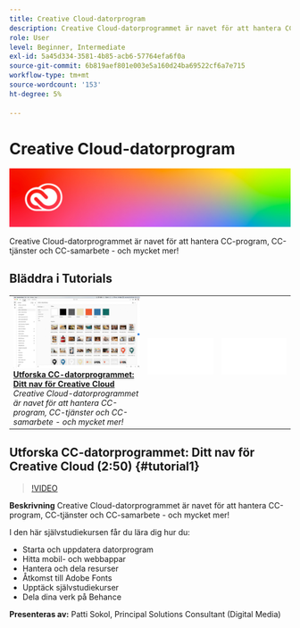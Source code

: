 ```yaml
---
title: Creative Cloud-datorprogram
description: Creative Cloud-datorprogrammet är navet för att hantera CC-program, CC-tjänster och CC-samarbete - och mycket mer!
role: User
level: Beginner, Intermediate
exl-id: 5a45d334-3581-4b85-acb6-57764efa6f0a
source-git-commit: 6b819aef801e003e5a160d24ba69522cf6a7e715
workflow-type: tm+mt
source-wordcount: '153'
ht-degree: 5%

---
```


# Creative Cloud-datorprogram

![Tutorial Hero Image](../assets/CCDA.jpg)

Creative Cloud-datorprogrammet är navet för att hantera CC-program, CC-tjänster och CC-samarbete - och mycket mer!

## Bläddra i Tutorials

<table style="table-layout:fixed">
<tr>
 <td>
   <a href="creativeclouddesktopapp.md#tutorial1">
      <img alt="Utforska CC-datorprogrammet: Ditt nav för Creative Cloud" src="../assets/ccda_overview_sokol_thumbnail.jpg" />
   </a>
    <div>
   <a href="creativeclouddesktopapp.md#tutorial1"><strong>Utforska CC-datorprogrammet: Ditt nav för Creative Cloud</strong></a>
    </div>
    <em>Creative Cloud-datorprogrammet är navet för att hantera CC-program, CC-tjänster och CC-samarbete - och mycket mer!</em>
    <br>
  </td>
  <td>
    <img alt="Mellanrum" src="../assets/Whitespacer.png" />
    <div>
    <br>
  </td>
  <td>
    <img alt="Mellanrum" src="../assets/Whitespacer.png" />
    <div>
    <br>
  </td>
</tr>
</table>

## Utforska CC-datorprogrammet: Ditt nav för Creative Cloud (2:50) {#tutorial1}

>[!VIDEO](https://video.tv.adobe.com/v/327095?hidetitle=true)

**Beskrivning**
Creative Cloud-datorprogrammet är navet för att hantera CC-program, CC-tjänster och CC-samarbete - och mycket mer!

I den här självstudiekursen får du lära dig hur du:
* Starta och uppdatera datorprogram
* Hitta mobil- och webbappar
* Hantera och dela resurser
* Åtkomst till Adobe Fonts
* Upptäck självstudiekurser
* Dela dina verk på Behance

**Presenteras av:**
Patti Sokol, Principal Solutions Consultant (Digital Media)
